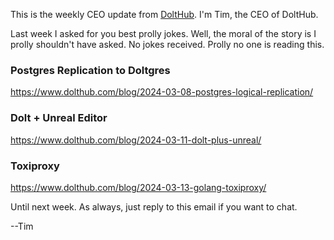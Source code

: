 This is the weekly CEO update from [DoltHub](https://www.dolthub.com/). I'm Tim, the CEO of DoltHub. 

Last week I asked for you best prolly jokes. Well, the moral of the story is I prolly shouldn't have asked. No jokes received. Prolly no one is reading this.

### Postgres Replication to Doltgres

https://www.dolthub.com/blog/2024-03-08-postgres-logical-replication/

### Dolt + Unreal Editor

https://www.dolthub.com/blog/2024-03-11-dolt-plus-unreal/

### Toxiproxy

https://www.dolthub.com/blog/2024-03-13-golang-toxiproxy/

Until next week. As always, just reply to this email if you want to chat.

--Tim